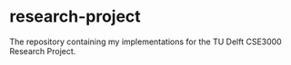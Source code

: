 # research-project
The repository containing my implementations for the TU Delft CSE3000 Research Project.

